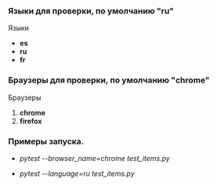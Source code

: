 ### Языки для проверки, по умолчанию "ru" 
Языки 
* __es__
* __ru__
* __fr__

### Браузеры для проверки, по умолчанию "chrome"

Браузеры

1. __chrome__
2. __firefox__

### Примеры запуска.

* _pytest --browser_name=chrome test_items.py_

* _pytest --language=ru test_items.py_

